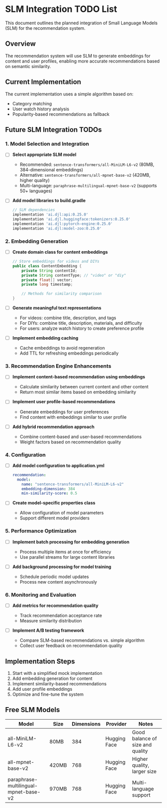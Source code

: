 # SLM Integration TODO List

This document outlines the planned integration of Small Language Models (SLM) for the recommendation system.

## Overview

The recommendation system will use SLM to generate embeddings for content and user profiles, enabling more accurate recommendations based on semantic similarity.

## Current Implementation

The current implementation uses a simple algorithm based on:
- Category matching
- User watch history analysis
- Popularity-based recommendations as fallback

## Future SLM Integration TODOs

### 1. Model Selection and Integration

- [ ] **Select appropriate SLM model**
  - Recommended: `sentence-transformers/all-MiniLM-L6-v2` (80MB, 384-dimensional embeddings)
  - Alternative: `sentence-transformers/all-mpnet-base-v2` (420MB, higher quality)
  - Multi-language: `paraphrase-multilingual-mpnet-base-v2` (supports 50+ languages)

- [ ] **Add model libraries to build.gradle**
  ```gradle
  // SLM dependencies
  implementation 'ai.djl:api:0.25.0'
  implementation 'ai.djl.huggingface:tokenizers:0.25.0'
  implementation 'ai.djl:pytorch-engine:0.25.0'
  implementation 'ai.djl:model-zoo:0.25.0'
  ```

### 2. Embedding Generation

- [ ] **Create domain class for content embeddings**
  ```java
  // Store embeddings for videos and DIYs
  public class ContentEmbedding {
      private String contentId;
      private String contentType; // "video" or "diy"
      private float[] vector;
      private long timestamp;
      
      // Methods for similarity comparison
  }
  ```

- [ ] **Generate meaningful text representations**
  - For videos: combine title, description, and tags
  - For DIYs: combine title, description, materials, and difficulty
  - For users: analyze watch history to create preference profile

- [ ] **Implement embedding caching**
  - Cache embeddings to avoid regeneration
  - Add TTL for refreshing embeddings periodically

### 3. Recommendation Engine Enhancements

- [ ] **Implement content-based recommendation using embeddings**
  - Calculate similarity between current content and other content
  - Return most similar items based on embedding similarity

- [ ] **Implement user profile-based recommendations**
  - Generate embeddings for user preferences
  - Find content with embeddings similar to user profile

- [ ] **Add hybrid recommendation approach**
  - Combine content-based and user-based recommendations
  - Weight factors based on recommendation quality

### 4. Configuration

- [ ] **Add model configuration to application.yml**
  ```yaml
  recommendation:
    model:
      name: "sentence-transformers/all-MiniLM-L6-v2"
      embedding-dimension: 384
      min-similarity-score: 0.5
  ```

- [ ] **Create model-specific properties class**
  - Allow configuration of model parameters
  - Support different model providers

### 5. Performance Optimization

- [ ] **Implement batch processing for embedding generation**
  - Process multiple items at once for efficiency
  - Use parallel streams for large content libraries

- [ ] **Add background processing for model training**
  - Schedule periodic model updates
  - Process new content asynchronously

### 6. Monitoring and Evaluation

- [ ] **Add metrics for recommendation quality**
  - Track recommendation acceptance rate
  - Measure similarity distribution

- [ ] **Implement A/B testing framework**
  - Compare SLM-based recommendations vs. simple algorithm
  - Collect user feedback on recommendation quality

## Implementation Steps

1. Start with a simplified mock implementation
2. Add embedding generation for content 
3. Implement similarity-based recommendations
4. Add user profile embeddings
5. Optimize and fine-tune the system

## Free SLM Models

| Model | Size | Dimensions | Provider | Notes |
|-------|------|------------|----------|-------|
| all-MiniLM-L6-v2 | 80MB | 384 | Hugging Face | Good balance of size and quality |
| all-mpnet-base-v2 | 420MB | 768 | Hugging Face | Higher quality, larger size |
| paraphrase-multilingual-mpnet-base-v2 | 970MB | 768 | Hugging Face | Multi-language support |
